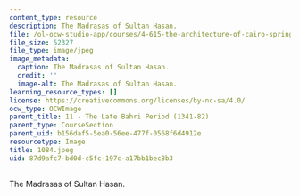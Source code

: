 ```yaml
---
content_type: resource
description: The Madrasas of Sultan Hasan.
file: /ol-ocw-studio-app/courses/4-615-the-architecture-of-cairo-spring-2002/87d9afc7bd0dc5fc197ca17bb1bec8b3_1084.jpeg
file_size: 52327
file_type: image/jpeg
image_metadata:
  caption: The Madrasas of Sultan Hasan.
  credit: ''
  image-alt: The Madrasas of Sultan Hasan.
learning_resource_types: []
license: https://creativecommons.org/licenses/by-nc-sa/4.0/
ocw_type: OCWImage
parent_title: 11 - The Late Bahri Period (1341-82)
parent_type: CourseSection
parent_uid: b156daf5-5ea0-56ee-477f-0568f6d4912e
resourcetype: Image
title: 1084.jpeg
uid: 87d9afc7-bd0d-c5fc-197c-a17bb1bec8b3
---
```

The Madrasas of Sultan Hasan.